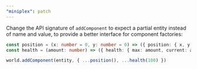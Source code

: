 ```yaml
---
"miniplex": patch
---
```


Change the API signature of `addComponent` to expect a partial entity instead of name and value, to provide a better interface for component factories:

```ts
const position = (x: number = 0, y: number = 0) => ({ position: { x, y } })
const health = (amount: number) => ({ health: { max: amount, current: amount } })

world.addComponent(entity, { ...position(), ...health(100) })
```
